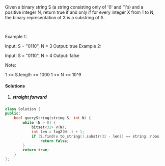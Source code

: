 Given a binary string S (a string consisting only of '0' and '1's) and a positive integer N, return true if and only if for every integer X from 1 to N, the binary representation of X is a substring of S.

 

Example 1:

Input: S = "0110", N = 3
Output: true
Example 2:

Input: S = "0110", N = 4
Output: false
 

Note:

1 <= S.length <= 1000
1 <= N <= 10^9

#### Solutions

1. ##### straight forward

```cpp
class Solution {
public:
    bool queryString(string S, int N) {
        while (N > 0) {
            bitset<32> v(N);
            int len = log2(N--) + 1;
            if (S.find(v.to_string().substr(32 - len)) == string::npos)
                return false;
        }
        return true;
    }
};
```